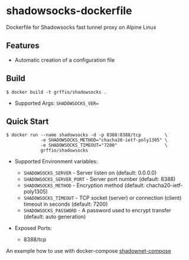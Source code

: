 # shadowsocks-dockerfile
Dockerfile for Shadowsocks fast tunnel proxy on Alpine Linux

Features
--------
- Automatic creation of a configuration file

Build
-----
```
$ docker build -t grffio/shadowsocks .
```
- Supported Args: `SHADOWSOCKS_VER=`

Quick Start
-----------
```
$ docker run --name shadowsocks -d -p 8388:8388/tcp         \
             -e SHADOWSOCKS_METHOD="chacha20-ietf-poly1305" \
             -e SHADOWSOCKS_TIMEOUT="7200"                  \
             grffio/shadowsocks
```
- Supported Environment variables:
  - `SHADOWSOCKS_SERVER`      - Server listen on (default: 0.0.0.0)
  - `SHADOWSOCKS_SERVER_PORT` - Server port number (default: 8388)
  - `SHADOWSOCKS_METHOD`      - Encryption method (default: chacha20-ietf-poly1305)
  - `SHADOWSOCKS_TIMEOUT`     - TCP socket (server) or connection (client) timeout in seconds (default: 7200)
  - `SHADOWSOCKS_PASSWORD`    - A password used to encrypt transfer (default: auto generation)

- Exposed Ports:
  - 8388/tcp

An example how to use with docker-compose [shadownet-compose](https://github.com/grffio/shadownet-compose)
